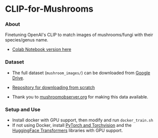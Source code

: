 # CLIP-for-Mushrooms

### About
Finetuning OpenAI's CLIP to match images of mushrooms/fungi with their species/genus name. 
- [Colab Notebook version here](https://drive.google.com/file/d/1l5GS4_hnMvd9W4-JbqCGx3RZPeynCnh1/view?usp=sharing)


### Dataset
- The full dataset (`mushroom_images/`) can be downloaded from [Google Drive](https://drive.google.com/file/d/1RfjX5nEGJNoTEVqaThxumBlm3-75IJR1/view?usp=sharing).

- [Repository for downloading from scratch](https://github.com/pmorris2012/download-mushroomobserver)

- Thank you to [mushroomobserver.org](mushroomobserver.org) for making this data available. 


### Setup and Use
- Install docker with GPU support, then modify and run `docker_train.sh`
- If not using Docker, install [PyTorch and Torchvision](https://pytorch.org/) and the [HuggingFace Transformers](https://huggingface.co/transformers/) libraries with GPU support.
